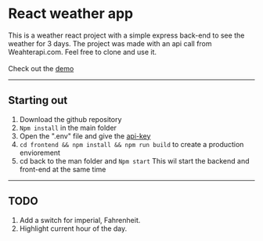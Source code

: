 # React weather app
This is a weather react project with a simple express back-end to see the weather for 3 days. 
The project was made with an api call from Weahterapi.com. Feel free to clone and use it.
<br/><br/>
Check out the [demo](https://reactweatherexpress.herokuapp.com/)

---

## Starting out
1. Download the github repository
2. `Npm install` in the main folder
3. Open the ".env" file and give the [api-key](https://www.weatherapi.com/)
4. `cd frontend && npm install && npm run build` to create a production enviorement 
5. cd back to the man folder and `Npm start` This wil start the backend and front-end at the same time

---

## TODO
1. Add a switch for imperial, Fahrenheit.
2. Highlight current hour of the day.